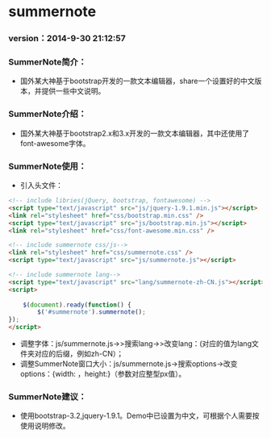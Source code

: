 summernote
==========
### version：2014-9-30 21:12:57
### SummerNote简介：
* 国外某大神基于bootstrap开发的一款文本编辑器，share一个设置好的中文版本，并提供一些中文说明。
### SummerNote介绍：
* 国外某大神基于bootstrap2.x和3.x开发的一款文本编辑器，其中还使用了font-awesome字体。
### SummerNote使用：
* 引入头文件：
```html
<!-- include libries(jQuery, bootstrap, fontawesome) -->
<script type="text/javascript" src="js/jquery-1.9.1.min.js"></script> 
<link rel="stylesheet" href="css/bootstrap.min.css" />
<script type="text/javascript" src="js/bootstrap.min.js"></script>
<link rel="stylesheet" href="css/font-awesome.min.css" />

<!-- include summernote css/js-->
<link rel="stylesheet" href="css/summernote.css" />
<script type="text/javascript" src="js/summernote.js"></script>

<!-- include summernote lang-->
<script type="text/javascript" src="lang/summernote-zh-CN.js"></script>
<script>
	
	$(document).ready(function() {
  		$('#summernote').summernote();
});
</script>
```
  * 调整字体：js/summernote.js->>搜索lang->>改变lang：(对应的值为lang文件夹对应的后缀，例如zh-CN）；
  * 调整SummerNote窗口大小：js/summernote.js->搜索options->改变options：{width: ，height:}（参数对应整型px值）。

### SummerNote建议：
  * 使用bootstrap-3.2,jquery-1.9.1。Demo中已设置为中文，可根据个人需要按使用说明修改。
